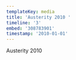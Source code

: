 ```yaml
---
templateKey: media
title: 'Austerity 2010 '
timeline: '3'
embed: '308783901'
timestamp: '2010-01-01'
---
```

Austerity 2010
